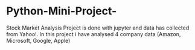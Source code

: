 # Python-Mini-Project-
Stock Market Analysis Project is done with jupyter and data has collected from Yahoo!. In this project i have analysed 4 company data (Amazon, Microsoft, Google, Apple)
